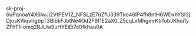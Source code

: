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
